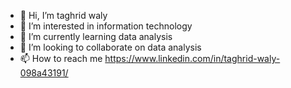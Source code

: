 - 👋 Hi, I’m taghrid waly
- 👀 I’m interested in information technology 
- 🌱 I’m currently learning data analysis
- 💞️ I’m looking to collaborate on data analysis
- 📫 How to reach me https://www.linkedin.com/in/taghrid-waly-098a43191/

<!---
taghridwaly/taghridwaly is a ✨ special ✨ repository because its `README.md` (this file) appears on your GitHub profile.
You can click the Preview link to take a look at your changes.
--->

